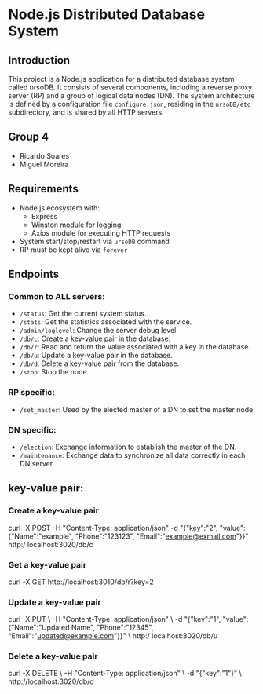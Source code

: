 # Node.js Distributed Database System

## Introduction

This project is a Node.js application for a distributed database system called ursoDB. It consists of several components, including a reverse proxy server (RP) and a group of logical data nodes (DN). The system architecture is defined by a configuration file `configure.json`, residing in the `ursoDB/etc` subdirectory, and is shared by all HTTP servers.

## Group 4

- Ricardo Soares
- Miguel Moreira

## Requirements

- Node.js ecosystem with:
  - Express
  - Winston module for logging
  - Axios module for executing HTTP requests
- System start/stop/restart via `ursoDB` command
- RP must be kept alive via `forever`

## Endpoints

### Common to ALL servers:

- `/status`: Get the current system status.
- `/stats`: Get the statistics associated with the service.
- `/admin/loglevel`: Change the server debug level.
- `/db/c`: Create a key-value pair in the database.
- `/db/r`: Read and return the value associated with a key in the database.
- `/db/u`: Update a key-value pair in the database.
- `/db/d`: Delete a key-value pair from the database.
- `/stop`: Stop the node.

### RP specific:

- `/set_master`: Used by the elected master of a DN to set the master node.

### DN specific:

- `/election`: Exchange information to establish the master of the DN.
- `/maintenance`: Exchange data to synchronize all data correctly in each DN server.

## key-value pair:

### Create a key-value pair

curl -X POST -H "Content-Type: application/json" -d "{\"key\":\"2\", \"value\":{\"Name\":\"example\", \"Phone\":\"123123\", \"Email\":\"example@exmail.com\"}}" http:/ localhost:3020/db/c

### Get a key-value pair

curl -X GET http://localhost:3010/db/r?key=2

### Update a key-value pair

curl -X PUT \ -H "Content-Type: application/json" \ -d "{\"key\":\"1\", \"value\":{\"Name\":\"Updated Name\", \"Phone\":\"12345\", \"Email\":\"updated@example.com\"}}" \ http:/ localhost:3020/db/u

### Delete a key-value pair

curl -X DELETE \ -H "Content-Type: application/json" \ -d "{\"key\":\"1\"}" \ http://localhost:3020/db/d
